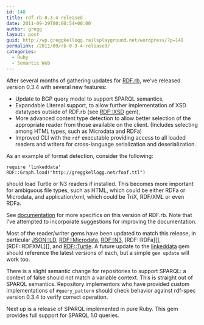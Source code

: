```yaml
---
id: 148
title: rdf.rb 0.3.4 released
date: 2011-09-29T00:00:54+00:00
author: gregg
layout: post
guid: http://wp.greggkellogg.railsplayground.net/wordpress/?p=148
permalink: /2011/09/rb-0-3-4-released/
categories:
  - Ruby
  - Semantic Web
---
```

After several months of gathering updates for [RDF.rb](http://rubygems.org/gems/rdf), we&#8217;ve released version 0.3.4 with several new features:

  * Update to BGP query model to support SPARQL semantics,
  * Expandable Litereal support, to allow further implementation of XSD datatypes outside of RDF.rb (see [RDF::XSD](https://github.com/gkellogg/rdf-xsd) gem),
  * More advanced content type detection to allow better selection of the appropriate reader from those available on the client. (Includes selecting among HTML types, such as Microdata and RDFa)
  * Improved CLI with the `rdf` executable providing access to all loaded readers and writers for cross-language serialization and deserialization.

As an example of format detection, consider the following:

    require 'linkeddata'
    RDF::Graph.load("http://greggkellogg.net/foaf.ttl")
    

should load Turtle or N3 readers if installed. This becomes more important for ambiguous file types, such as HTML, which could be either RDFa or Microdata, and application/xml, which could be TriX, RDF/XML or even RDFa.

See [documentation](http://rubydoc.info/github/gkellogg/rdf/master/frames) for more specifics on this version of RDF.rb. Note that I&#8217;ve attempted to incorporate suggestions for improving the documentation.

Most of the reader/writer gems have been updated to match this release, in particular [JSON::LD](http://rubygems.org/gems/json-ld), [RDF::Microdata](http://rubygems.org/gems/rdf-microdata), [RDF::N3](http://rubygems.org/gems/rdf-n3), \[RDF::RDFa\]\[\], \[RDF::RDFXML\]\[\], and [RDF::Turtle](http://rubygems.org/gems/rdf-turtle). A future update to the [linkeddata](http://rubygems.org/gems/linkeddata) gem should reference the latest versions of each, but a simple `gem update` will work too.

There is a slight semantic change for repositories to support SPARQL: a context of false should not match a variable context. This is straight out of SPARQL semantics. Repository implementors who have provided custom implementations of `#query_pattern` should check behavior against rdf-spec version 0.3.4 to verify correct operation.

Next up is a release of SPARQL implemented in pure Ruby. This gem provides full support for SPARQL 1.0 queries.
